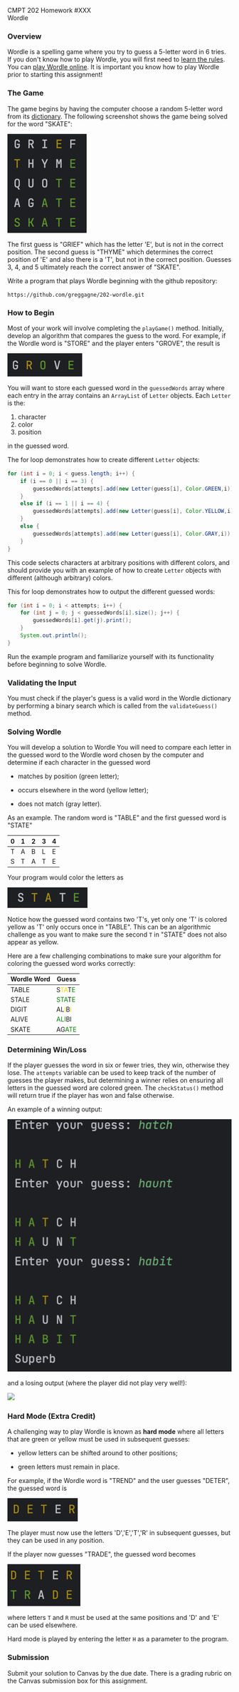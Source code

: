 <link rel="stylesheet" href="https://cs.westminsteru.edu/~greg/styles.css">

<p id="header">CMPT 202 Homework #XXX<br>Wordle</p>


### Overview

Wordle is a spelling game where you try to guess a 5-letter word in 6 tries. If you don't know how to play Wordle, you will first need to <a href="https://www.wikihow.com/Play-Wordle" target="_blank"> learn the rules</a>. You can <a href="https://wordleplay.com/" target="_blank">play Wordle online</a>. It is important you know how to play Wordle prior to starting this assignment!

### The Game

The game begins by having the computer choose a random 5-letter word from its <a href="./wordle-words.txt" target="_blank">dictionary</a>. 
The following screenshot shows the game being solved for the word "SKATE":

![A display of solving Wordle](./skate.png)

The first guess is "GRIEF" which has the letter 'E', but is not in the correct position. The second guess is "THYME" which determines the correct position of 'E' and also there is a 'T', but not in the correct position. Guesses 3, 4, and 5 ultimately reach the correct answer of "SKATE".

Write a program that plays Wordle beginning with the github repository:

```
https://github.com/greggagne/202-wordle.git
```

### How to Begin

Most of your work will involve completing the `playGame()` method. Initially, develop an algorithm that compares the guess to the word. For example, if the Wordle word is "STORE" and the player enters "GROVE", the result is 

![](./grove.png)

You will want to store each guessed word in the `guessedWords` array where each entry in the array contains an `ArrayList` of `Letter` objects. Each `Letter` is the:

1. character
2. color
3. position

in the guessed word.

The for loop demonstrates how to create different `Letter` objects:

```java
for (int i = 0; i < guess.length; i++) {
    if (i == 0 || i == 3) {
        guessedWords[attempts].add(new Letter(guess[i], Color.GREEN,i));
    }
    else if (i == 1 || i == 4) {
        guessedWords[attempts].add(new Letter(guess[i], Color.YELLOW,i));
    }
    else {
        guessedWords[attempts].add(new Letter(guess[i], Color.GRAY,i));
    }
}
```

This code selects characters at arbitrary positions with different colors, and should provide you with an example of how to create `Letter` objects with different (although arbitrary) colors.

This for loop demonstrates how to output the different guessed words:

```java
for (int i = 0; i < attempts; i++) {
    for (int j = 0; j < guessedWords[i].size(); j++) {
        guessedWords[i].get(j).print();
    }
    System.out.println();
}
```

Run the example program and familiarize yourself with its functionality before beginning to solve Wordle.

### Validating the Input

You must check if the player's guess is a valid word in the Wordle dictionary by performing a binary search which is called from the `validateGuess()` method.

### Solving Wordle

You will develop a solution to Wordle You will need to compare each letter in the guessed word to the Wordle word chosen by the computer and determine if each character in the guessed word

- matches by position (green letter);

- occurs elsewhere in the word (yellow letter);

- does not match (gray letter).

As an example. The random word is "TABLE" and the first guessed word is "STATE"

| 0 | 1 | 2 | 3 | 4 |
|----------|----------|----------|----------|----------|
| T    | A    | B    | L    | E    |
| S    | T    | A    | T    | E    |

Your program would color the letters as

![](./state.png)

Notice how the guessed word contains two 'T's, yet only one 'T' is colored yellow as 'T' only occurs once in "TABLE". This can be an algorithmic challenge as you want to make sure the second `T` in "STATE" does not also appear as yellow.

Here are a few challenging combinations to make sure your algorithm for coloring the guessed word works correctly:

| Wordle Word | Guess | 
|----------|----------| 
| TABLE    | S<span style="color: gold;">TA</span>T<span style="color: green;">E</span>    | 
| STALE    | <span style="color: green;">STA</span>T<span style="color: green;">E</span>    |
| DIGIT    | AL<span style="color: gold;">I</span>B<span style="color: gold;">I</span>    |
| ALIVE    | <span style="color: green;">ALI</span>BI    |
| SKATE    | AG<span style="color: green;">ATE  </span>  |

### Determining Win/Loss

If the player guesses the word in six or fewer tries, they win, otherwise they lose. The `attempts` variable can be used to keep track of the number of guesses the player makes, but determining a winner relies on ensuring all letters in the guessed word are colored green. The `checkStatus()` method will return true if the player has won and false otherwise.

An example of a winning output:

![](./winner.png)

and a losing output (where the player did not play very well!):

![](./loser.png)

### Hard Mode (Extra Credit)

A challenging way to play Wordle is known as **hard mode** where all letters that are green or yellow must be used in subsequent guesses:

- yellow letters can be shifted around to other positions;

- green letters must remain in place.

For example, if the Wordle word is "TREND" and the user guesses "DETER", the guessed word is

![](./deter.png)

The player must now use the letters 'D','E','T','R' in subsequent guesses, but they can be used in any position.

If the player now guesses "TRADE", the guessed word becomes

![](./trade.png)

where letters `T` and `R` must be used at the same positions and 'D' and 'E' can be used elsewhere.

Hard mode is played by entering the letter `H` as a parameter to the program.

### Submission

Submit your solution to Canvas by the due date. There is a grading rubric on the Canvas submission box for this assignment. 
